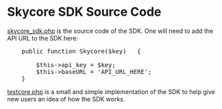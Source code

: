 <h1>Skycore SDK Source Code</h1>

<a href="/1.0/source_code/skycore_sdk.php">skycore_sdk.php</a> is the source code of the SDK.
One will need to add the API URL to the SDK here:
<pre>
	public function Skycore($key)	{

		$this->api_key = $key;
		$this->baseURL = 'API_URL_HERE';
	}
</pre>

<a href="/1.0/source_code/testcore.php">testcore.php</a> is a small and simple implementation of the SDK to help give new users an idea of how the SDK works.
